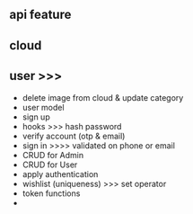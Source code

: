 ## api feature
## cloud
## user >>> 
 - delete image from cloud & update category
 - user model
 - sign up
 - hooks >>> hash password
 - verify account (otp & email)
 - sign in >>>> validated on phone or email
 - CRUD for Admin
 - CRUD for User
 - apply authentication
 - wishlist (uniqueness) >>> set operator
 - token functions
 - 